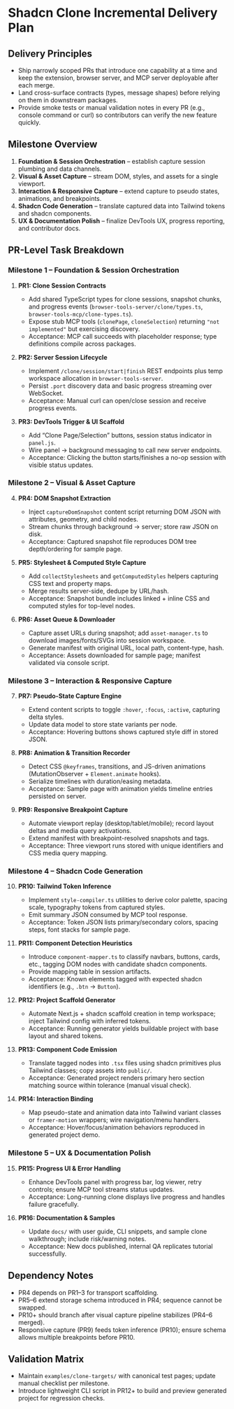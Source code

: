 # Shadcn Clone Incremental Delivery Plan

## Delivery Principles
- Ship narrowly scoped PRs that introduce one capability at a time and keep the extension, browser server, and MCP server deployable after each merge.
- Land cross-surface contracts (types, message shapes) before relying on them in downstream packages.
- Provide smoke tests or manual validation notes in every PR (e.g., console command or curl) so contributors can verify the new feature quickly.

## Milestone Overview
1. **Foundation & Session Orchestration** – establish capture session plumbing and data channels.
2. **Visual & Asset Capture** – stream DOM, styles, and assets for a single viewport.
3. **Interaction & Responsive Capture** – extend capture to pseudo states, animations, and breakpoints.
4. **Shadcn Code Generation** – translate captured data into Tailwind tokens and shadcn components.
5. **UX & Documentation Polish** – finalize DevTools UX, progress reporting, and contributor docs.

## PR-Level Task Breakdown

### Milestone 1 – Foundation & Session Orchestration
1. **PR1: Clone Session Contracts**
   - Add shared TypeScript types for clone sessions, snapshot chunks, and progress events (`browser-tools-server/clone/types.ts`, `browser-tools-mcp/clone-types.ts`).
   - Expose stub MCP tools (`clonePage`, `cloneSelection`) returning `"not implemented"` but exercising discovery.
   - Acceptance: MCP call succeeds with placeholder response; type definitions compile across packages.

2. **PR2: Server Session Lifecycle**
   - Implement `/clone/session/start|finish` REST endpoints plus temp workspace allocation in `browser-tools-server`.
   - Persist `.port` discovery data and basic progress streaming over WebSocket.
   - Acceptance: Manual curl can open/close session and receive progress events.

3. **PR3: DevTools Trigger & UI Scaffold**
   - Add “Clone Page/Selection” buttons, session status indicator in `panel.js`.
   - Wire panel → background messaging to call new server endpoints.
   - Acceptance: Clicking the button starts/finishes a no-op session with visible status updates.

### Milestone 2 – Visual & Asset Capture
4. **PR4: DOM Snapshot Extraction**
   - Inject `captureDomSnapshot` content script returning DOM JSON with attributes, geometry, and child nodes.
   - Stream chunks through background → server; store raw JSON on disk.
   - Acceptance: Captured snapshot file reproduces DOM tree depth/ordering for sample page.

5. **PR5: Stylesheet & Computed Style Capture**
   - Add `collectStylesheets` and `getComputedStyles` helpers capturing CSS text and property maps.
   - Merge results server-side, dedupe by URL/hash.
   - Acceptance: Snapshot bundle includes linked + inline CSS and computed styles for top-level nodes.

6. **PR6: Asset Queue & Downloader**
   - Capture asset URLs during snapshot; add `asset-manager.ts` to download images/fonts/SVGs into session workspace.
   - Generate manifest with original URL, local path, content-type, hash.
   - Acceptance: Assets downloaded for sample page; manifest validated via console script.

### Milestone 3 – Interaction & Responsive Capture
7. **PR7: Pseudo-State Capture Engine**
   - Extend content scripts to toggle `:hover`, `:focus`, `:active`, capturing delta styles.
   - Update data model to store state variants per node.
   - Acceptance: Hovering buttons shows captured style diff in stored JSON.

8. **PR8: Animation & Transition Recorder**
   - Detect CSS `@keyframes`, transitions, and JS-driven animations (MutationObserver + `Element.animate` hooks).
   - Serialize timelines with duration/easing metadata.
   - Acceptance: Sample page with animation yields timeline entries persisted on server.

9. **PR9: Responsive Breakpoint Capture**
   - Automate viewport replay (desktop/tablet/mobile); record layout deltas and media query activations.
   - Extend manifest with breakpoint-resolved snapshots and tags.
   - Acceptance: Three viewport runs stored with unique identifiers and CSS media query mapping.

### Milestone 4 – Shadcn Code Generation
10. **PR10: Tailwind Token Inference**
    - Implement `style-compiler.ts` utilities to derive color palette, spacing scale, typography tokens from captured styles.
    - Emit summary JSON consumed by MCP tool response.
    - Acceptance: Token JSON lists primary/secondary colors, spacing steps, font stacks for sample page.

11. **PR11: Component Detection Heuristics**
    - Introduce `component-mapper.ts` to classify navbars, buttons, cards, etc., tagging DOM nodes with candidate shadcn components.
    - Provide mapping table in session artifacts.
    - Acceptance: Known elements tagged with expected shadcn identifiers (e.g., `.btn` → `Button`).

12. **PR12: Project Scaffold Generator**
    - Automate Next.js + shadcn scaffold creation in temp workspace; inject Tailwind config with inferred tokens.
    - Acceptance: Running generator yields buildable project with base layout and shared tokens.

13. **PR13: Component Code Emission**
    - Translate tagged nodes into `.tsx` files using shadcn primitives plus Tailwind classes; copy assets into `public/`.
    - Acceptance: Generated project renders primary hero section matching source within tolerance (manual visual check).

14. **PR14: Interaction Binding**
    - Map pseudo-state and animation data into Tailwind variant classes or `framer-motion` wrappers; wire navigation/menu handlers.
    - Acceptance: Hover/focus/animation behaviors reproduced in generated project demo.

### Milestone 5 – UX & Documentation Polish
15. **PR15: Progress UI & Error Handling**
    - Enhance DevTools panel with progress bar, log viewer, retry controls; ensure MCP tool streams status updates.
    - Acceptance: Long-running clone displays live progress and handles failure gracefully.

16. **PR16: Documentation & Samples**
    - Update `docs/` with user guide, CLI snippets, and sample clone walkthrough; include risk/warning notes.
    - Acceptance: New docs published, internal QA replicates tutorial successfully.

## Dependency Notes
- PR4 depends on PR1–3 for transport scaffolding.
- PR5–6 extend storage schema introduced in PR4; sequence cannot be swapped.
- PR10+ should branch after visual capture pipeline stabilizes (PR4–6 merged).
- Responsive capture (PR9) feeds token inference (PR10); ensure schema allows multiple breakpoints before PR10.

## Validation Matrix
- Maintain `examples/clone-targets/` with canonical test pages; update manual checklist per milestone.
- Introduce lightweight CLI script in PR12+ to build and preview generated project for regression checks.
